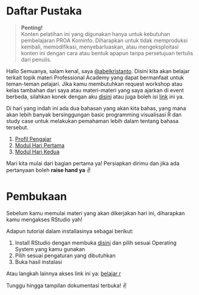 <h1>Daftar Pustaka</h1>
<!--Penulisan @abelkristanto-->

>**Penting!**</br>Konten pelatihan ini yang digunakan hanya untuk kebutuhan pembelajaran PROA Kominfo. Diharapkan untuk tidak memproduksi kembali, memodifikasi, menyebarluaskan, atau mengeksploitasi konten ini dengan cara atau bentuk apapun tanpa persetujuan tertulis dari penulis.

Hallo Semuanya, salam kenal, saya [@abelkristanto](https://www.instagram.com/abelkristanto/). Disini kita akan belajar terkait topik materi Professional Academy yang dapat bermanfaat untuk teman-teman pelajari. Jika kamu membutuhkan request workshop atau kelas tambahan dari saya atau materi-materi yang saya ajarkan di event berbeda, silahkan konek dengan aku [disini](https://www.linkedin.com/in/abelkristanto/) atau juga boleh isi [link](https://forms.office.com/r/sTTzA65YGw) ini ya.
<p>Di hari yang indah ini ada dua bahasan yang akan kita bahas, yang mana akan lebih banyak bersinggungan basic programming visualisasi R dan study case untuk melakukan pemahaman lebih dalam tentang bahasa tersebut.</p>

1. [Profil Pengajar](https://id.linkedin.com/in/abelkristanto/)
2. [Modul Hari Pertama](https://github.com/AbelKristanto/learning-course/blob/main/proa2022/day-1/readme.MD)
3. [Modul Hari Kedua](https://github.com/AbelKristanto/learning-course/blob/main/proa2022/day-2/readme.MD)

<p>Mari kita mulai dari bagian pertama ya! Persiapkan dirimu dan jika ada pertanyaan boleh <b>raise hand ya</b> &#9996</p>

<h1>Pembukaan</h1>

Sebelum kamu memulai materi yang akan dikerjakan hari ini, diharapkan kamu mengakses RStudio yah! 

<i class="fas fa-spinner fa-spin"></i>

Adapun tutorial dalam installasinya sebagai berikut:

1. Install RStudio dengan membuka [disini](https://cran.rstudio.com/) dan pilih sesuai Operating System yang kamu gunakan
2. Pilih sesuai pengaturan yang dibutuhkan
3. Buka hasil instalasi

Atau langkah lainnya akses link ini ya: [belajar r](https://colab.to/r) 
<p>Tunggu hingga tampilan dokumentasi terbuka! &#9996</p>

